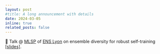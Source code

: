 ```yaml
---
layout: post
#title: A long announcement with details
date: 2024-03-05
inline: true
related_posts: false
---
```


🎤 Talk @ <a href="https://www.ens-lyon.fr/PHYSIQUE/seminars/machine-learning-and-signal-processing">MLSP<a/> of <a href="https://www.ens-lyon.fr/en/">ENS Lyon<a/> on ensemble diversity for robust self-training <a href="https://ambroiseodt.github.io/assets/pdf/Presentation_AISTATS_2024_MLSP_ENS_Lyon_05_03_2024.pdf">[slides]<a/>. 
